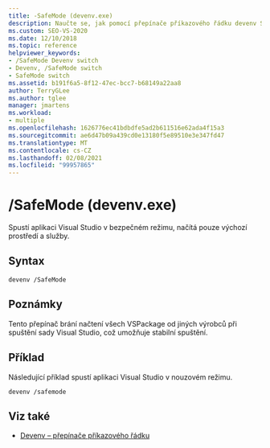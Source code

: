 ```yaml
---
title: -SafeMode (devenv.exe)
description: Naučte se, jak pomocí přepínače příkazového řádku devenv SafeMode spustit Visual Studio v nouzovém režimu a načíst jenom výchozí prostředí a služby.
ms.custom: SEO-VS-2020
ms.date: 12/10/2018
ms.topic: reference
helpviewer_keywords:
- /SafeMode Devenv switch
- Devenv, /SafeMode switch
- SafeMode switch
ms.assetid: b191f6a5-8f12-47ec-bcc7-b68149a22aa8
author: TerryGLee
ms.author: tglee
manager: jmartens
ms.workload:
- multiple
ms.openlocfilehash: 1626776ec41bdbdfe5ad2b611516e62ada4f15a3
ms.sourcegitcommit: ae6d47b09a439cd0e13180f5e89510e3e347fd47
ms.translationtype: MT
ms.contentlocale: cs-CZ
ms.lasthandoff: 02/08/2021
ms.locfileid: "99957865"
---
```

# <a name="safemode-devenvexe"></a>/SafeMode (devenv.exe)

Spustí aplikaci Visual Studio v bezpečném režimu, načítá pouze výchozí prostředí a služby.

## <a name="syntax"></a>Syntax

```shell
devenv /SafeMode
```

## <a name="remarks"></a>Poznámky

Tento přepínač brání načtení všech VSPackage od jiných výrobců při spuštění sady Visual Studio, což umožňuje stabilní spuštění.

## <a name="example"></a>Příklad

Následující příklad spustí aplikaci Visual Studio v nouzovém režimu.

```shell
devenv /safemode
```

## <a name="see-also"></a>Viz také

- [Devenv – přepínače příkazového řádku](../../ide/reference/devenv-command-line-switches.md)
